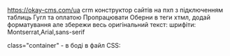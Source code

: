 https://okay-cms.com/ua crm конструктор сайтів на пхп з підключенням таблиць Гугл та оплатою
Пропрацювати
Оберни в теги хтмл, додай форматування але збережи весь оригінальний текст:
шрифіти: Montserrat,Arial,sans-serif

class="container"  - в боді
в файл CSS:
<style>
  /* Форматування для комп'ютерів */
  @media screen and (min-width: 768px) {
    .container {
      width: 80%;
    }
  }

  /* Форматування для мобільних телефонів */
  @media screen and (max-width: 767px) {
    .container {
      width: 100%;
    }
  }
</style>
